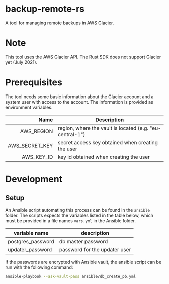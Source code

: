# backup-remote-rs
A tool for managing remote backups in AWS Glacier.

# Note
This tool uses the AWS Glacier API.
The Rust SDK does not support Glacier yet (July 2021).

# Prerequisites
The tool needs some basic information about the Glacier account and a system user with access to the account.
The information is provided as environment variables.

| Name | Description |
| ---: | --- |
| AWS_REGION | region, where the vault is located (e.g. "eu-central-1") |
| AWS_SECRET_KEY | secret access key obtained when creating the user |
| AWS_KEY_ID | key id obtained when creating the user |

# Development

## Setup

An Ansible script automating this process can be found in the `ansible` folder.
The scripts expects the variables listed in the table below, which must be provided in a file names `vars.yml` in the Ansible folder.

| variable name | description |
| ------------- | ----------- |
| postgres_password | db master password |
| updater_password | password for the updater user |

If the passwords are encrypted with Ansible vault, the ansible script can be run with the following command:

```bash
ansible-playbook --ask-vault-pass ansible/db_create_pb.yml
```
